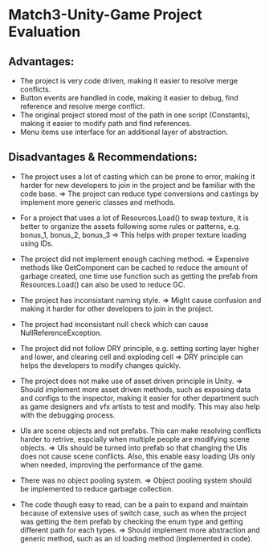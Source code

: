 # Match3-Unity-Game Project Evaluation

## Advantages:
+ The project is very code driven, making it easier to resolve merge conflicts.
+ Button events are handled in code, making it easier to debug, find reference and resolve merge conflict.
+ The original project stored most of the path in one script (Constants), making it easier to modify path and find references.
+ Menu items use interface for an additional layer of abstraction.

## Disadvantages & Recommendations:
+ The project uses a lot of casting which can be prone to error, making it harder for new developers to join in the project and be familiar with the code base.
=> The project can reduce type conversions and castings by implement more generic classes and methods.

+ For a project that uses a lot of Resources.Load() to swap texture, it is better to organize the assets following some rules or patterns, e.g. bonus_1, bonus_2, bonus_3
=> This helps with proper texture loading using IDs.

+ The project did not implement enough caching method.
=> Expensive methods like GetComponent can be cached to reduce the amount of garbage created, one time use function such as getting the prefab from Resources.Load() can also be used to reduce GC.

+ The project has inconsistant naming style.
=> Might cause confusion and making it harder for other developers to join in the project.

+ The project had inconsistant null check which can cause NullReferenceException.

+ The project did not follow DRY principle, e.g. setting sorting layer higher and lower, and clearing cell and exploding cell 
=> DRY principle can helps the developers to modify changes quickly.

+ The project does not make use of asset driven principle in Unity.
=> Should implement more asset driven methods, such as exposing data and configs to the inspector, making it easier for other department such as game designers and vfx artists to test and modify. This may also help with the debugging process.

+ UIs are scene objects and not prefabs. This can make resolving conflicts harder to retrive, espcially when multiple people are modifying scene objects.
=> UIs should be turned into prefab so that changing the UIs does not cause scene conflicts. Also, this enable easy loading UIs only when needed, improving the performance of the game.

+ There was no object pooling system.
=> Object pooling system should be implemented to reduce garbage collection.

+ The code though easy to read, can be a pain to expand and maintain because of extensive uses of switch case, such as when the project was getting the item prefab by checking the enum type and getting different path for each types.
=> Should implement more abstraction and generic method, such as an id loading method (implemented in code).
